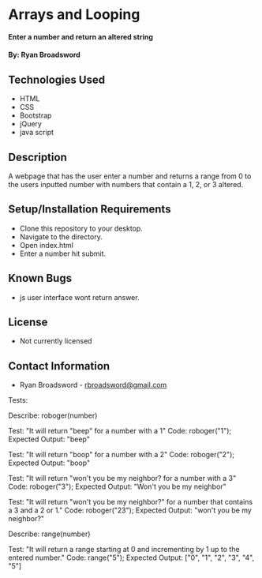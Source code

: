 # Arrays and Looping

#### Enter a number and return an altered string 

#### By: Ryan Broadsword

## Technologies Used 

* HTML
* CSS 
* Bootstrap
* jQuery 
* java script

## Description 

A webpage that has the user enter a number and returns a range from 0 to the users inputted number with numbers that contain a 1, 2, or 3 altered.  

## Setup/Installation Requirements

* Clone this repository to your desktop. 
* Navigate to the directory. 
* Open index.html
* Enter a number hit submit.

## Known Bugs 

* js user interface wont return answer.


## License 

* Not currently licensed

## Contact Information 

* Ryan Broadsword - rbroadsword@gmail.com

Tests: 

Describe: roboger(number)

Test: "It will return "beep" for a number with a 1"
Code: roboger("1");
Expected Output: "beep"

Test: "It will return "boop" for a number with a 2"
Code: roboger("2");
Expected Output: "boop"

Test: "It will return "won't you be my neighbor? for a number with a 3"
Code: roboger("3");
Expected Output: "Won't you be my neighbor"

Test: "It will return "won't you be my neighbor?" for a number that contains a 3 and a 2 or 1."
Code: roboger("23");
Expected Output: "won't you be my neighbor?"

Describe: range(number)

Test: "It will return a range starting at 0 and incrementing by 1 up to the entered number."
Code: range("5");
Expected Output: ["0", "1", "2", "3", "4", "5"]